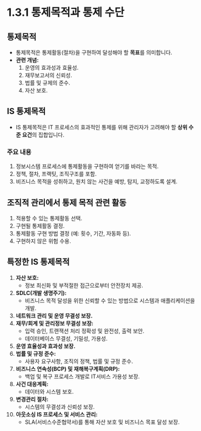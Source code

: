 # 1.3.1 통제목적과 통제 수단

## 통제목적
- 통제목적은 통제활동(절차)을 구현하여 달성해야 할 **목표**를 의미합니다.
- **관련 개념:**
  1. 운영의 효과성과 효율성.
  2. 재무보고서의 신뢰성.
  3. 법률 및 규제의 준수.
  4. 자산 보호.

## IS 통제목적
- IS 통제목적은 IT 프로세스의 효과적인 통제를 위해 관리자가 고려해야 할 **상위 수준 요건**의 집합입니다.

### 주요 내용
1. 정보시스템 프로세스에 통제활동을 구현하여 얻기를 바라는 목적.
2. 정책, 절차, 프랙팃, 조직구조를 포함.
3. 비즈니스 목적을 성취하고, 원치 않는 사건을 예방, 탐지, 교정하도록 설계.

## 조직적 관리에서 통제 목적 관련 활동
1. 적용할 수 있는 통제활동 선택.
2. 구현될 통제활동 결정.
3. 통제활동 구현 방법 결정 (예: 횟수, 기간, 자동화 등).
4. 구현하지 않은 위험 수용.

## 특정한 IS 통제목적
1. **자산 보호:**
   - 정보 최신화 및 부적절한 접근으로부터 안전장치 제공.
2. **SDLC(개발 생명주기):**
   - 비즈니스 목적 달성을 위한 신뢰할 수 있는 방법으로 시스템과 애플리케이션을 개발.
3. **네트워크 관리 및 운영 무결성 보장.**
4. **재무/회계 및 관리정보 무결성 보장:**
   - 입력 승인, 트랜잭션 처리 정확성 및 완전성, 출력 보안.
   - 데이터베이스 무결성, 기밀성, 가용성.
5. **운영 효율성과 효과성 보장.**
6. **법률 및 규정 준수:**
   - 사용자 요구사항, 조직의 정책, 법률 및 규정 준수.
7. **비즈니스 연속성(BCP) 및 재해복구계획(DRP):**
   - 백업 및 복구 프로세스 개발로 IT서비스 가용성 보장.
8. **사건 대응계획:**
   - 데이터와 시스템 보호.
9. **변경관리 절차:**
   - 시스템의 무결성과 신뢰성 보장.
10. **아웃소싱 IS 프로세스 및 서비스 관리:**
    - SLA(서비스수준협약서)를 통해 자산 보호 및 비즈니스 목표 달성 보장.
